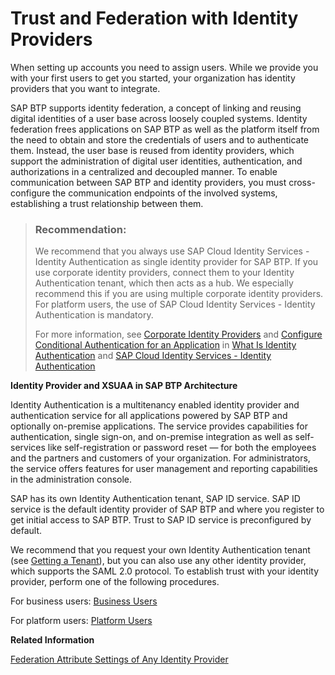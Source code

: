 <!-- loiocb1bc8f1bd5c482e891063960d7acd78 -->

# Trust and Federation with Identity Providers

When setting up accounts you need to assign users. While we provide you with your first users to get you started, your organization has identity providers that you want to integrate.

SAP BTP supports identity federation, a concept of linking and reusing digital identities of a user base across loosely coupled systems. Identity federation frees applications on SAP BTP as well as the platform itself from the need to obtain and store the credentials of users and to authenticate them. Instead, the user base is reused from identity providers, which support the administration of digital user identities, authentication, and authorizations in a centralized and decoupled manner. To enable communication between SAP BTP and identity providers, you must cross-configure the communication endpoints of the involved systems, establishing a trust relationship between them.

> ### Recommendation:  
> We recommend that you always use SAP Cloud Identity Services - Identity Authentication as single identity provider for SAP BTP. If you use corporate identity providers, connect them to your Identity Authentication tenant, which then acts as a hub. We especially recommend this if you are using multiple corporate identity providers. For platform users, the use of SAP Cloud Identity Services - Identity Authentication is mandatory.
> 
> For more information, see [Corporate Identity Providers](https://help.sap.com/viewer/6d6d63354d1242d185ab4830fc04feb1/Cloud/en-US/19f3eca47db643b6aad448b5dc1075ad.html) and [Configure Conditional Authentication for an Application](https://help.sap.com/viewer/6d6d63354d1242d185ab4830fc04feb1/Cloud/en-US/0143dce88a604533ab5ab17e639fec09.html) in [What Is Identity Authentication](https://help.sap.com/viewer/6d6d63354d1242d185ab4830fc04feb1/Cloud/en-US/27882717f44b445fa287936c6f43dc1f.html) and [SAP Cloud Identity Services - Identity Authentication](https://help.sap.com/viewer/product/IDENTITY_AUTHENTICATION/Cloud/en-US)

  
  
**Identity Provider and XSUAA in SAP BTP Architecture**



Identity Authentication is a multitenancy enabled identity provider and authentication service for all applications powered by SAP BTP and optionally on-premise applications. The service provides capabilities for authentication, single sign-on, and on-premise integration as well as self-services like self-registration or password reset — for both the employees and the partners and customers of your organization. For administrators, the service offers features for user management and reporting capabilities in the administration console.

SAP has its own Identity Authentication tenant, SAP ID service. SAP ID service is the default identity provider of SAP BTP and where you register to get initial access to SAP BTP. Trust to SAP ID service is preconfigured by default.

We recommend that you request your own Identity Authentication tenant \(see [Getting a Tenant](https://help.sap.com/docs/IDENTITY_AUTHENTICATION/6d6d63354d1242d185ab4830fc04feb1/93160ebd2dcb40e98aadcbb9a970f2b9.html#getting-a-tenant)\), but you can also use any other identity provider, which supports the SAML 2.0 protocol. To establish trust with your identity provider, perform one of the following procedures.

For business users: [Business Users](business-users-3a3f0e1.md)

For platform users: [Platform Users](platform-users-9e5e635.md)

**Related Information**  


[Federation Attribute Settings of Any Identity Provider](federation-attribute-settings-of-any-identity-provider-6d07333.md "This table is supposed to display the attribute settings of the identity provider and the values administrators use to establish trust between the SAML 2.0 identity provider and a new subaccount.")

